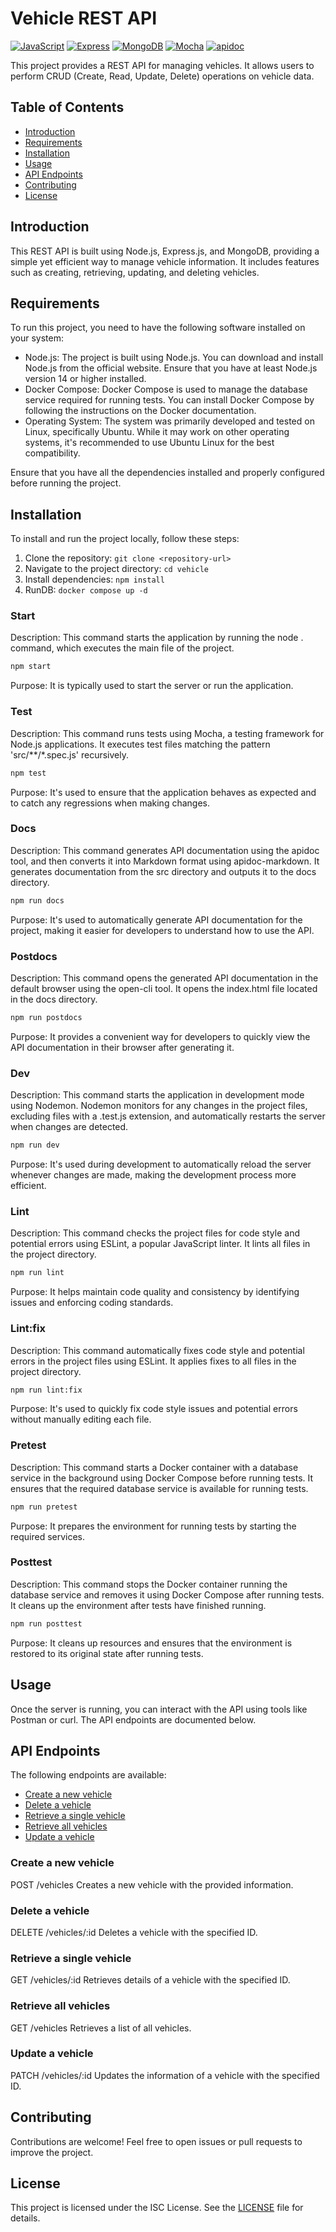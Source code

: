 # Vehicle REST API
[![JavaScript](https://img.shields.io/badge/-JavaScript-F7DF1E?style=flat-square&logo=javascript&logoColor=black)](https://developer.mozilla.org/en-US/docs/Web/JavaScript)
[![Express](https://img.shields.io/badge/-Express-000000?style=flat-square&logo=express&logoColor=white)](https://expressjs.com/)
[![MongoDB](https://img.shields.io/badge/-MongoDB-47A248?style=flat-square&logo=mongodb&logoColor=white)](https://www.mongodb.com/)
[![Mocha](https://img.shields.io/badge/-Mocha-8D6748?style=flat-square&logo=mocha&logoColor=white)](https://mochajs.org/) [![apidoc](https://img.shields.io/badge/-apidoc-000000?style=flat-square&logo=apidoc&logoColor=white)](https://apidocjs.com/)



This project provides a REST API for managing vehicles. It allows users to perform CRUD (Create, Read, Update, Delete) operations on vehicle data.

## Table of Contents

- [Introduction](#introduction)
- [Requirements](#requirements)
- [Installation](#installation)
- [Usage](#usage)
- [API Endpoints](#api-endpoints)
- [Contributing](#contributing)
- [License](#license)

## Introduction

This REST API is built using Node.js, Express.js, and MongoDB, providing a simple yet efficient way to manage vehicle information. It includes features such as creating, retrieving, updating, and deleting vehicles.

## Requirements

To run this project, you need to have the following software installed on your system:

- Node.js: The project is built using Node.js. You can download and install Node.js from the official website. Ensure that you have at least Node.js version 14 or higher installed.
- Docker Compose: Docker Compose is used to manage the database service required for running tests. You can install Docker Compose by following the instructions on the Docker documentation.
- Operating System: The system was primarily developed and tested on Linux, specifically Ubuntu. While it may work on other operating systems, it's recommended to use Ubuntu Linux for the best compatibility.

Ensure that you have all the dependencies installed and properly configured before running the project.

## Installation

To install and run the project locally, follow these steps:

1. Clone the repository: `git clone <repository-url>`
2. Navigate to the project directory: `cd vehicle`
3. Install dependencies: `npm install`
4. RunDB: `docker compose up -d`

### Start

Description: This command starts the application by running the node . command, which executes the main file of the project.

```sh
npm start
```
Purpose: It is typically used to start the server or run the application.

### Test

Description: This command runs tests using Mocha, a testing framework for Node.js applications. It executes test files matching the pattern 'src/**/*.spec.js' recursively.
```sh
npm test
```
Purpose: It's used to ensure that the application behaves as expected and to catch any regressions when making changes.

### Docs

Description: This command generates API documentation using the apidoc tool, and then converts it into Markdown format using apidoc-markdown. It generates documentation from the src directory and outputs it to the docs directory.
```sh
npm run docs
```
Purpose: It's used to automatically generate API documentation for the project, making it easier for developers to understand how to use the API.

### Postdocs

Description: This command opens the generated API documentation in the default browser using the open-cli tool. It opens the index.html file located in the docs directory.
```sh
npm run postdocs
```
Purpose: It provides a convenient way for developers to quickly view the API documentation in their browser after generating it.

### Dev

Description: This command starts the application in development mode using Nodemon. Nodemon monitors for any changes in the project files, excluding files with a .test.js extension, and automatically restarts the server when changes are detected.
```sh
npm run dev
```
Purpose: It's used during development to automatically reload the server whenever changes are made, making the development process more efficient.

### Lint

Description: This command checks the project files for code style and potential errors using ESLint, a popular JavaScript linter. It lints all files in the project directory.
```sh
npm run lint
```
Purpose: It helps maintain code quality and consistency by identifying issues and enforcing coding standards.

### Lint:fix

Description: This command automatically fixes code style and potential errors in the project files using ESLint. It applies fixes to all files in the project directory.
```sh
npm run lint:fix
```
Purpose: It's used to quickly fix code style issues and potential errors without manually editing each file.

### Pretest

Description: This command starts a Docker container with a database service in the background using Docker Compose before running tests. It ensures that the required database service is available for running tests.
```sh
npm run pretest
```
Purpose: It prepares the environment for running tests by starting the required services.

### Posttest

Description: This command stops the Docker container running the database service and removes it using Docker Compose after running tests. It cleans up the environment after tests have finished running.
```sh
npm run posttest
```
Purpose: It cleans up resources and ensures that the environment is restored to its original state after running tests.

## Usage

Once the server is running, you can interact with the API using tools like Postman or curl. The API endpoints are documented below.

## API Endpoints

The following endpoints are available:

- [Create a new vehicle](#create-a-new-vehicle)
- [Delete a vehicle](#delete-a-vehicle)
- [Retrieve a single vehicle](#retrieve-a-single-vehicle)
- [Retrieve all vehicles](#retrieve-all-vehicles)
- [Update a vehicle](#update-a-vehicle)

### Create a new vehicle

POST /vehicles
Creates a new vehicle with the provided information.

### Delete a vehicle

DELETE /vehicles/:id
Deletes a vehicle with the specified ID.

### Retrieve a single vehicle

GET /vehicles/:id
Retrieves details of a vehicle with the specified ID.

### Retrieve all vehicles

GET /vehicles
Retrieves a list of all vehicles.

### Update a vehicle

PATCH /vehicles/:id
Updates the information of a vehicle with the specified ID.

## Contributing

Contributions are welcome! Feel free to open issues or pull requests to improve the project.

## License

This project is licensed under the ISC License. See the [LICENSE](LICENSE) file for details.
